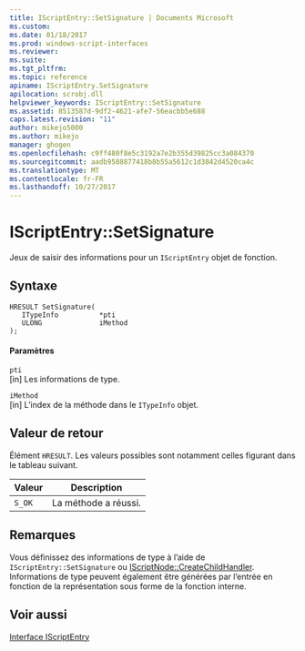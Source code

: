 ```yaml
---
title: IScriptEntry::SetSignature | Documents Microsoft
ms.custom: 
ms.date: 01/18/2017
ms.prod: windows-script-interfaces
ms.reviewer: 
ms.suite: 
ms.tgt_pltfrm: 
ms.topic: reference
apiname: IScriptEntry.SetSignature
apilocation: scrobj.dll
helpviewer_keywords: IScriptEntry::SetSignature
ms.assetid: 8513587d-9df2-4621-afe7-56eacbb5e688
caps.latest.revision: "11"
author: mikejo5000
ms.author: mikejo
manager: ghogen
ms.openlocfilehash: c9ff480f8e5c3192a7e2b355d39825cc3a084370
ms.sourcegitcommit: aadb9588877418b8b55a5612c1d3842d4520ca4c
ms.translationtype: MT
ms.contentlocale: fr-FR
ms.lasthandoff: 10/27/2017
---
```

# <a name="iscriptentrysetsignature"></a>IScriptEntry::SetSignature
Jeux de saisir des informations pour un `IScriptEntry` objet de fonction.  
  
## <a name="syntax"></a>Syntaxe  
  
```  
HRESULT SetSignature(  
   ITypeInfo          *pti  
   ULONG              iMethod  
);  
```  
  
#### <a name="parameters"></a>Paramètres  
 `pti`  
 [in] Les informations de type.  
  
 `iMethod`  
 [in] L’index de la méthode dans le `ITypeInfo` objet.  
  
## <a name="return-value"></a>Valeur de retour  
 Élément `HRESULT`. Les valeurs possibles sont notamment celles figurant dans le tableau suivant.  
  
|Valeur|Description|  
|-----------|-----------------|  
|`S_OK`|La méthode a réussi.|  
  
## <a name="remarks"></a>Remarques  
 Vous définissez des informations de type à l’aide de `IScriptEntry::SetSignature` ou [IScriptNode::CreateChildHandler](../../winscript/reference/iscriptnode-createchildhandler.md). Informations de type peuvent également être générées par l’entrée en fonction de la représentation sous forme de la fonction interne.  
  
## <a name="see-also"></a>Voir aussi  
 [Interface IScriptEntry](../../winscript/reference/iscriptentry-interface.md)